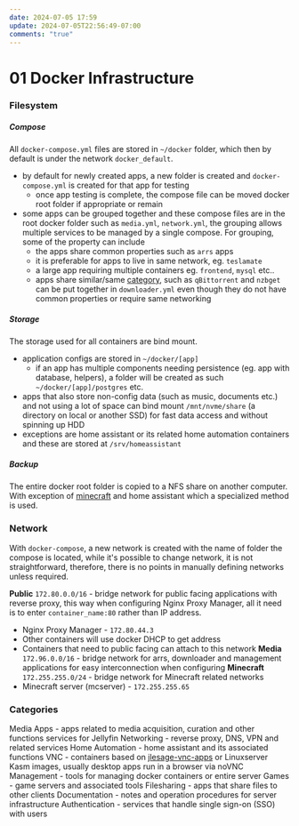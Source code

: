 ```yaml
---
date: 2024-07-05 17:59
update: 2024-07-05T22:56:49-07:00
comments: "true"
---
```

# 01 Docker Infrastructure

### Filesystem
##### Compose
All `docker-compose.yml` files are stored in `~/docker` folder, which then by default is under the network `docker_default`.
- by default for newly created apps, a new folder is created and `docker-compose.yml` is created for that app for testing
	- once app testing is complete, the compose file can be moved docker root folder if appropriate or remain
- some apps can be grouped together and these compose files are in the root docker folder such as `media.yml`, `network.yml`, the grouping allows multiple services to be managed by a single compose. For grouping, some of the property can include
	- the apps share common properties such as `arrs` apps
	- it is preferable for apps to live in same network, eg. `teslamate`
	- a large app requiring multiple containers eg. `frontend`, `mysql` etc..
	- apps share similar/same [category](#Categories), such as `qBittorrent` and `nzbget` can be put together in `downloader.yml` even though they do not have common properties or require same networking

##### Storage
The storage used for all containers are bind mount.
- application configs are stored in `~/docker/[app]`
	- if an app has multiple components needing persistence (eg. app with database, helpers), a folder will be created as such `~/docker/[app]/postgres` etc.
- apps that also store non-config data (such as music, documents etc.) and not using a lot of space can bind mount `/mnt/nvme/share` (a directory on local or another SSD) for fast data access and without spinning up HDD
- exceptions are home assistant or its related home automation containers and these are stored at `/srv/homeassistant`
##### Backup
The entire docker root folder is copied to a NFS share on another computer. With exception of [minecraft](Minecraft/minecraft-prep-and-install.md) and home assistant which a specialized method is used.
### Network
With `docker-compose`, a new network is created with the name of folder the compose is located, while it's possible to change network, it is not straightforward, therefore, there is no points in manually defining networks unless required.

**Public** `172.80.0.0/16` - bridge network for public facing applications with reverse proxy, this way when configuring Nginx Proxy Manager, all it need is to enter `container_name:80` rather than IP address.
- Nginx Proxy Manager - `172.80.44.3`
- Other containers will use docker DHCP to get address
- Containers that need to public facing can attach to this network
**Media** `172.96.0.0/16` - bridge network for arrs, downloader and management applications for easy interconnection when configuring
**Minecraft**  `172.255.255.0/24` - bridge network for Minecraft related networks
- Minecraft server (mcserver) - `172.255.255.65`

### Categories
Media Apps - apps related to media acquisition, curation and other functions services for Jellyfin
Networking - reverse proxy, DNS, VPN and related services
Home Automation - home assistant and its associated functions
VNC - containers based on [jlesage-vnc-apps](jlesage-vnc-apps.md) or Linuxserver Kasm images, usually desktop apps run in a browser via noVNC
Management - tools for managing docker containers or entire server
Games - game servers and associated tools
Filesharing - apps that share files to other clients
Documentation - notes and operation procedures for server infrastructure
Authentication - services that handle single sign-on (SSO) with users